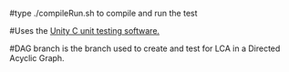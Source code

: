 #type ./compileRun.sh to compile and run the test

#Uses the [Unity C unit testing software.](https://github.com/ThrowTheSwitch/Unity)

#DAG branch is the branch used to create and test for LCA in a Directed Acyclic Graph.
